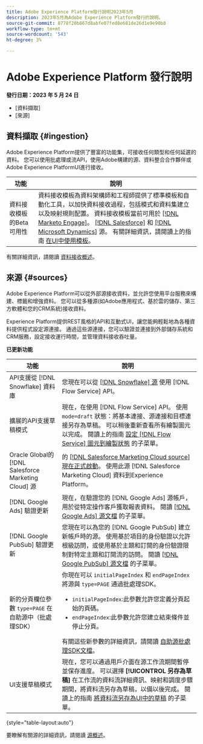 ```yaml
---
title: Adobe Experience Platform發行說明2023年5月
description: 2023年5月為Adobe Experience Platform發行的說明。
source-git-commit: 8778f20b867d8abfe07fed8e681de26d1e9e90b8
workflow-type: tm+mt
source-wordcount: '543'
ht-degree: 3%

---
```


# Adobe Experience Platform 發行說明

**發行日期：2023 年 5 月 24 日**

- [資料擷取]
- [來源]

## 資料擷取 {#ingestion}

Adobe Experience Platform提供了豐富的功能集，可接收任何類型和任何延遲的資料。 您可以使用批處理或流API，使用Adobe構建的源、資料整合合作夥伴或Adobe Experience PlatformUI進行接收。

| 功能 | 說明 |
| --- | --- |
| 資料接收模板的Beta可用性 | 資料接收模板為資料架構師和工程師提供了標準模板和自動化工具，以加快資料接收過程，包括模式和資料集建立以及映射規則配置。 資料接收模板當前可用於 [[!DNL Marketo Engage]](../../sources/connectors/adobe-applications/marketo/marketo.md)。 [[!DNL Salesforce]](../../sources/connectors/crm/salesforce.md) 和 [[!DNL Microsoft Dynamics]](../../sources/connectors/crm/ms-dynamics.md) 源。 有關詳細資訊，請閱讀上的指南 [在UI中使用模板](../../sources/tutorials/ui/templates.md)。 |

有關詳細資訊，請閱讀 [資料接收概述](../../ingestion/home.md)。

## 來源 {#sources}

Adobe Experience Platform可以從外部源接收資料，並允許您使用平台服務來構建、標籤和增強資料。 您可以從多種源(如Adobe應用程式、基於雲的儲存、第三方軟體和您的CRM系統)接收資料。

Experience Platform提供REST風格的API和互動式UI，讓您能夠輕鬆地為各種資料提供程式設定源連接。 通過這些源連接，您可以驗證並連接到外部儲存系統和CRM服務，設定接收運行時間，並管理資料接收吞吐量。

**已更新功能**

| 功能 | 說明 |
| --- | --- |
| API支援從 [!DNL Snowflake] 資料庫 | 您現在可以從 [[!DNL Snowflake] 源](../../sources/connectors/databases/snowflake.md) 使用 [!DNL Flow Service] API。 |
| 擴展的API支援草稿模式 | 現在，在使用 [!DNL Flow Service] API。 使用 `mode=draft` 狀態：將基本連接、源連接和目標連接另存為草稿。 可以稍後重新查看所有繪製圖元以完成。 閱讀上的指南 [設定 [!DNL Flow Service] 圖元到繪製狀態](../../sources/tutorials/api/draft.md) 的子菜單。 |
| Oracle Global的 [!DNL Salesforce Marketing Cloud] 源 | 的 [[!DNL Salesforce Marketing Cloud source] 現在正式啟動](../../sources/connectors/marketing-automation/salesforce-marketing-cloud.md)。 使用此源 [!DNL Salesforce Marketing Cloud] 資料到Experience Platform。 |
| [!DNL Google Ads] 驗證更新 | 現在，在驗證您的 [!DNL Google Ads] 源帳戶，用於從特定操作客戶獲取報表資料。 閱讀 [[!DNL Google Ads] 源文檔](../../sources/connectors/advertising/ads.md) 的子菜單。 |
| [!DNL Google PubSub] 驗證更新 | 您現在可以為您的 [!DNL Google PubSub] 建立新帳戶時的源。 使用基於項目的身份驗證以允許根級訪問，或使用基於主題和訂閱的身份驗證限制對特定主題和訂閱流的訪問。 閱讀 [[!DNL Google PubSub] 源文檔](../../sources/connectors/cloud-storage/google-pubsub.md) 的子菜單。 |
| 新的分頁欄位參數 `type=PAGE` 在自助源中（批處理SDK） | 你現在可以 `initialPageIndex` 和 `endPageIndex` 將源與 `type=PAGE` 通過批處理SDK。 <ul><li>`initialPageIndex`:此參數允許您定義分頁起始的頁碼。 </li><li>`endPageIndex`:此參數允許您建立結束條件並停止分頁。</li></ul> 有關這些新參數的詳細資訊，請閱讀 [自助源批處理SDK文檔](../../sources/sources-sdk/config/sourcespec.md#page)。 |
| UI支援草稿模式 | 現在，您可以通過用戶介面在源工作流期間暫停並保存進度。 可以選擇 **[!UICONTROL 另存為草稿]** 在工作流的資料流詳細資訊、映射和調度步驟期間，將資料流另存為草稿，以備以後完成。 閱讀上的指南 [將資料流另存為UI中的草稿](../../sources/tutorials/ui/draft.md) 的子菜單。 |

{style="table-layout:auto"}

要瞭解有關源的詳細資訊，請閱讀 [源概述](../../sources/home.md)。